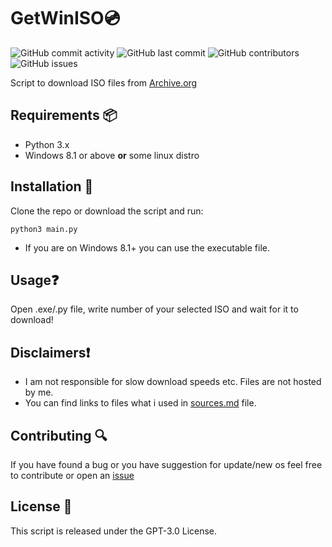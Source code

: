 # GetWinISO💿
![GitHub commit activity](https://img.shields.io/github/commit-activity/m/matejmajny/adb-installer?style=for-the-badge)
![GitHub last commit](https://img.shields.io/github/last-commit/matejmajny/adb-installer?color=orange&style=for-the-badge)
![GitHub contributors](https://img.shields.io/github/contributors/matejmajny/adb-installer?style=for-the-badge)
![GitHub issues](https://img.shields.io/github/issues/matejmajny/adb-installer?style=for-the-badge)    

Script to download ISO files from [Archive.org](https://archive.org)

## Requirements 📦
- Python 3.x
- Windows 8.1 or above **or** some linux distro

## Installation 💾
Clone the repo or download the script and run:
```
python3 main.py
```
- If you are on Windows 8.1+ you can use the executable file.
## Usage❓
Open .exe/.py file, write number of your selected ISO and wait for it to download!

## Disclaimers❗
- I am not responsible for slow download speeds etc. Files are not hosted by me.
- You can find links to files what i used in [sources.md](https://github.com/matejmajny/getwiniso/blob/main/sources.md) file.

## Contributing 🔍
If you have found a bug or you have suggestion for update/new os feel free to contribute or open an [issue](https://github.com/matejmajny/getwiniso/issues/new/choose)

## License 📜
This script is released under the GPT-3.0 License.
